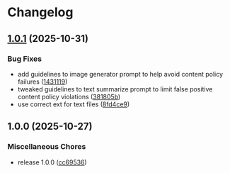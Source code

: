 # Changelog

## [1.0.1](https://github.com/the-bit-cooler/AI-Bible-Chapter-Summary-Generator/compare/v1.0.0...v1.0.1) (2025-10-31)


### Bug Fixes

* add guidelines to image generator prompt to help avoid content policy failures ([1431119](https://github.com/the-bit-cooler/AI-Bible-Chapter-Summary-Generator/commit/1431119d7ba346ba5272e79b4466dc7de875589d))
* tweaked guidelines to text summarize prompt to limit false positive content policy violations ([381805b](https://github.com/the-bit-cooler/AI-Bible-Chapter-Summary-Generator/commit/381805bf88aeaab49c9a447481f119f80a74a1c8))
* use correct ext for text files ([8fd4ce9](https://github.com/the-bit-cooler/AI-Bible-Chapter-Summary-Generator/commit/8fd4ce9e72c5d928b60e0d9e2af13186d858ceb5))

## 1.0.0 (2025-10-27)


### Miscellaneous Chores

* release 1.0.0 ([cc69536](https://github.com/the-bit-cooler/AI-Bible-Chapter-Summary-Generator/commit/cc69536ce1b55f6a8d6e7f0efc5a63f5cda666b2))
